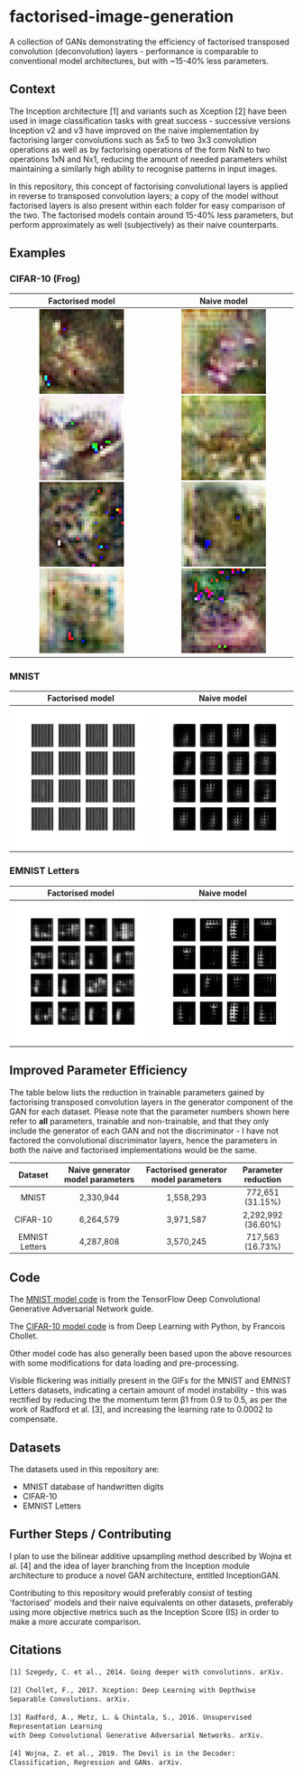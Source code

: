 # factorised-image-generation
A collection of GANs demonstrating the efficiency of factorised transposed convolution (deconvolution) layers - performance is comparable to conventional model architectures, but with ~15-40% less parameters.


## Context
The Inception architecture [1] and variants such as Xception [2] have been used in image classification tasks with great success - successive versions Inception v2 and v3 have improved on the naive implementation by factorising larger convolutions such as 5x5 to two 3x3 convolution operations as well as by factorising operations of the form NxN to two operations 1xN and Nx1, reducing the amount of needed parameters whilst maintaining a similarly high ability to recognise patterns in input images.

In this repository, this concept of factorising convolutional layers is applied in reverse to transposed convolution layers; a copy of the model without factorised layers is also present within each folder for easy comparison of the two. The factorised models contain around 15-40% less parameters, but perform approximately as well (subjectively) as their naive counterparts.


## Examples

### CIFAR-10 (Frog)

Factorised model             |  Naive model
:-------------------------:|:-------------------------:
<img src="examples/cifar-10/factorised_generated_frog9800.png" width="150" height="150"/> <img src="examples/cifar-10/factorised_generated_frog9900.png" width="150" height="150"/> <br> <img src="examples/cifar-10/factorised_generated_frog4900.png" width="150" height="150"/> <img src="examples/cifar-10/factorised_generated_frog5100.png" width="150" height="150"/> | <img src="examples/cifar-10/naive_generated_frog9800.png" width="150" height="150"/> <img src="examples/cifar-10/naive_generated_frog9900.png" width="150" height="150"/> <br> <img src="examples/cifar-10/naive_generated_frog4900.png" width="150" height="150"/> <img src="examples/cifar-10/naive_generated_frog5100.png" width="150" height="150"/>

### MNIST

Factorised model             |  Naive model
:-------------------------:|:-------------------------:
<img src="examples/mnist/factorised_mnist_numbers.gif" width="250" height="250"/> | <img src="examples/mnist/naive_mnist_numbers.gif" width="250" height="250"/>

### EMNIST Letters

Factorised model             |  Naive model
:-------------------------:|:-------------------------:
<img src="examples/emnist/factorised_emnist_letters.gif" width="250" height="250"/> | <img src="examples/emnist/naive_emnist_letters.gif" width="250" height="250"/>


## Improved Parameter Efficiency
The table below lists the reduction in trainable parameters gained by factorising transposed convolution layers in the generator component of the GAN for each dataset. Please note that the parameter numbers shown here refer to **all** parameters, trainable and non-trainable, and that they only include the generator of each GAN and not the discriminator - I have not factored the convolutional discriminator layers, hence the parameters in both the naive and factorised implementations would be the same.

Dataset                    |  Naive generator model parameters | Factorised generator model parameters | Parameter reduction
:-------------------------:|:---------------------------------:|:-------------------------------------:|:-------------------------:
MNIST                      | 2,330,944                         | 1,558,293                             | 772,651 (31.15%)
CIFAR-10                   | 6,264,579                         | 3,971,587                             | 2,292,992 (36.60%)
EMNIST Letters             | 4,287,808                         | 3,570,245                             | 717,563 (16.73%)


## Code
The [MNIST model code](https://www.tensorflow.org/tutorials/generative/dcgan) is from the TensorFlow Deep Convolutional Generative Adversarial Network guide.

The [CIFAR-10 model code](https://colab.research.google.com/github/fchollet/deep-learning-with-python-notebooks/blob/master/chapter12_part05_gans.ipynb) is from Deep Learning with Python, by Francois Chollet.

Other model code has also generally been based upon the above resources with some modifications for data loading and pre-processing.

Visible flickering was initially present in the GIFs for the MNIST and EMNIST Letters datasets, indicating a certain amount of model instability - this was rectified by reducing the the momentum term β1 from 0.9 to 0.5, as per the work of Radford et al. [3], and increasing the learning rate to 0.0002 to compensate.


## Datasets
The datasets used in this repository are:
- MNIST database of handwritten digits
- CIFAR-10
- EMNIST Letters

## Further Steps / Contributing
I plan to use the bilinear additive upsampling method described by Wojna et al. [4] and the idea of layer branching from the Inception module architecture to produce a novel GAN architecture, entitled InceptionGAN.

Contributing to this repository would preferably consist of testing 'factorised' models and their naive equivalents on other datasets, preferably using more objective metrics such as the Inception Score (IS) in order to make a more accurate comparison.

## Citations 

```
[1] Szegedy, C. et al., 2014. Going deeper with convolutions. arXiv.

[2] Chollet, F., 2017. Xception: Deep Learning with Depthwise Separable Convolutions. arXiv.

[3] Radford, A., Metz, L. & Chintala, S., 2016. Unsupervised Representation Learning 
with Deep Convolutional Generative Adversarial Networks. arXiv.

[4] Wojna, Z. et al., 2019. The Devil is in the Decoder: Classification, Regression and GANs. arXiv.
```
